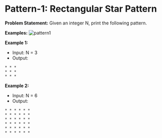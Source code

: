 # Pattern-1: Rectangular Star Pattern

**Problem Statement:** Given an integer N, print the following pattern.

**Examples:**
![pattern1](https://github.com/user-attachments/assets/1108cc46-a286-421d-98b3-2cdba9c2c400)

**Example 1:**
- Input: N = 3
- Output:
```
* * *
* * *
* * *
```

**Example 2:**
- Input: N = 6
- Output:
```
* * * * * *
* * * * * *
* * * * * *
* * * * * *
* * * * * *
* * * * * *
```

